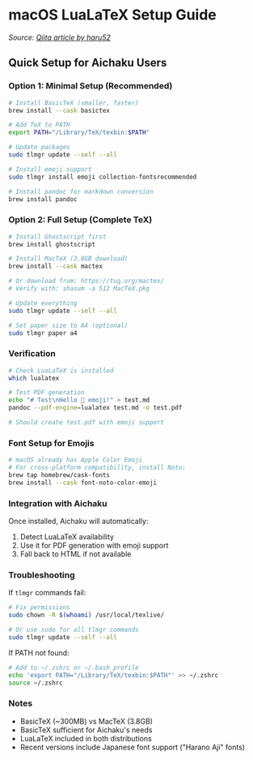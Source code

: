 # macOS LuaLaTeX Setup Guide

*Source: [Qiita article by haru52](https://qiita.com/haru52/items/d521d7689c5a1e48a2db)*

## Quick Setup for Aichaku Users

### Option 1: Minimal Setup (Recommended)

```bash
# Install BasicTeX (smaller, faster)
brew install --cask basictex

# Add TeX to PATH
export PATH="/Library/TeX/texbin:$PATH"

# Update packages
sudo tlmgr update --self --all

# Install emoji support
sudo tlmgr install emoji collection-fontsrecommended

# Install pandoc for markdown conversion
brew install pandoc
```

### Option 2: Full Setup (Complete TeX)

```bash
# Install Ghostscript first
brew install ghostscript

# Install MacTeX (3.8GB download)
brew install --cask mactex

# Or download from: https://tug.org/mactex/
# Verify with: shasum -a 512 MacTeX.pkg

# Update everything
sudo tlmgr update --self --all

# Set paper size to A4 (optional)
sudo tlmgr paper a4
```

### Verification

```bash
# Check LuaLaTeX is installed
which lualatex

# Test PDF generation
echo "# Test\nHello 👋 emoji!" > test.md
pandoc --pdf-engine=lualatex test.md -o test.pdf

# Should create test.pdf with emoji support
```

### Font Setup for Emojis

```bash
# macOS already has Apple Color Emoji
# For cross-platform compatibility, install Noto:
brew tap homebrew/cask-fonts
brew install --cask font-noto-color-emoji
```

### Integration with Aichaku

Once installed, Aichaku will automatically:
1. Detect LuaLaTeX availability
2. Use it for PDF generation with emoji support
3. Fall back to HTML if not available

### Troubleshooting

If `tlmgr` commands fail:
```bash
# Fix permissions
sudo chown -R $(whoami) /usr/local/texlive/

# Or use sudo for all tlmgr commands
sudo tlmgr update --self --all
```

If PATH not found:
```bash
# Add to ~/.zshrc or ~/.bash_profile
echo 'export PATH="/Library/TeX/texbin:$PATH"' >> ~/.zshrc
source ~/.zshrc
```

### Notes

- BasicTeX (~300MB) vs MacTeX (3.8GB)
- BasicTeX sufficient for Aichaku's needs
- LuaLaTeX included in both distributions
- Recent versions include Japanese font support ("Harano Aji" fonts)